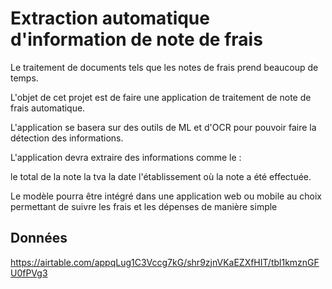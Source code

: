 # Extraction automatique d'information de note de frais

Le traitement de documents tels que les notes de frais prend beaucoup de temps. 

L'objet de cet projet est de faire une application de traitement de note de frais automatique. 

L'application se basera sur des outils de ML et d'OCR pour pouvoir faire la détection des informations. 

L'application devra extraire des informations comme le :

le total de la note
la tva
la date
l'établissement où la note a été effectuée.
 

Le modèle pourra être intégré dans une application web ou mobile au choix permettant de suivre les frais et les dépenses de manière simple


## Données

https://airtable.com/appqLug1C3Vccg7kG/shr9zjnVKaEZXfHIT/tbl1kmznGFU0fPVg3